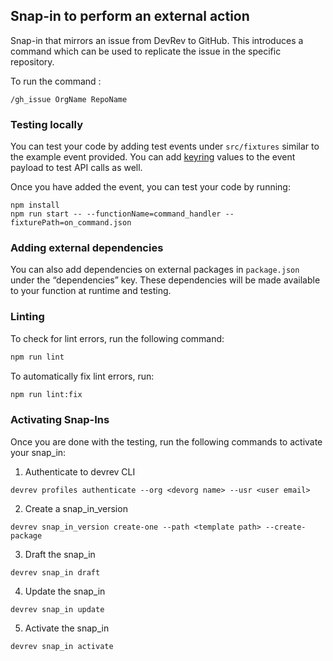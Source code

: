 ## Snap-in to perform an external action

Snap-in that mirrors an issue from
DevRev to GitHub. This introduces a command which can be used to replicate the issue in the specific repository.

To run the command : 
```
/gh_issue OrgName RepoName
```

### Testing locally

You can test your code by adding test events under `src/fixtures` similar to the example event provided. You can add [keyring](https://docs.devrev.ai/snap-ins/references/keyrings) values to the event payload to test API calls as well.

Once you have added the event, you can test your code by running:

```
npm install
npm run start -- --functionName=command_handler --fixturePath=on_command.json
```

### Adding external dependencies

You can also add dependencies on external packages in `package.json` under the “dependencies” key. These dependencies will be made available to your function at runtime and testing.

### Linting

To check for lint errors, run the following command:

```bash
npm run lint
```

To automatically fix lint errors, run:

```bash
npm run lint:fix
```

### Activating Snap-Ins

Once you are done with the testing, run the following commands to activate your snap_in:

1. Authenticate to devrev CLI

```
devrev profiles authenticate --org <devorg name> --usr <user email>
```

2. Create a snap_in_version

```
devrev snap_in_version create-one --path <template path> --create-package
```

3. Draft the snap_in

```
devrev snap_in draft
```

4. Update the snap_in

```
devrev snap_in update
```

5. Activate the snap_in

```
devrev snap_in activate
```
